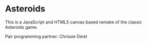 # Asteroids

This is a JavaScript and HTML5 canvas based remake of the classic Asteroids game.

Pair programming partner: Chrissie Deist
